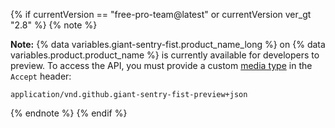 {% if currentVersion == "free-pro-team@latest" or currentVersion ver_gt "2.8" %}
{% note %}

**Note:** {% data variables.giant-sentry-fist.product_name_long %} on {% data variables.product.product_name %} is currently available for developers to preview. To access the API, you must provide a custom [media type](/v3/media) in the `Accept` header:

```
application/vnd.github.giant-sentry-fist-preview+json
```

{% endnote %}
{% endif %}

